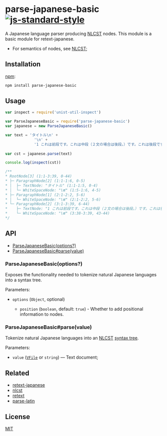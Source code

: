 # parse-japanese-basic [![js-standard-style](https://img.shields.io/badge/code%20style-standard-brightgreen.svg?style=flat)](https://github.com/feross/standard)

A Japanese language parser producing [NLCST](https://github.com/wooorm/nlcst) nodes.
This module is a basic module for retext-japanese.

*   For semantics of nodes, see [NLCST](https://github.com/wooorm/nlcst);

## Installation

[npm](https://docs.npmjs.com/cli/install):

```bash
npm install parse-japanese-basic
```

## Usage

```javascript
var inspect = require('unist-util-inspect')

var ParseJapaneseBasic = require('parse-japanese-basic')
var japanese = new ParseJapaneseBasic()

var text = 'タイトル\n' +
             '\n' +
             '1 これは前段です。これは中段（２文の場合は後段。）です。これは後段です。\n'
             
var cst = japanese.parse(text)

console.log(inspect(cst))

/**
* RootNode[3] (1:1-3:39, 0-44)
* ├─ ParagraphNode[2] (1:1-1:6, 0-5)
* │  ├─ TextNode: "タイトル" (1:1-1:5, 0-4)
* │  └─ WhiteSpaceNode: "\n" (1:5-1:6, 4-5)
* ├─ ParagraphNode[1] (2:1-2:2, 5-6)
* │  └─ WhiteSpaceNode: "\n" (2:1-2:2, 5-6)
* └─ ParagraphNode[2] (3:1-3:39, 6-44)
*    ├─ TextNode: "1 これは前段です。これは中段（２文の場合は後段。）です。これは後段です。" (3:1-3:38, 6-43)
*    └─ WhiteSpaceNode: "\n" (3:38-3:39, 43-44)
*/

```

## API

*   [ParseJapaneseBasic(options?)](#parsejapanesebasicoptions)
*   [ParseJapaneseBasic#parse(value)](#parsejapanesebasicparsevalue)

### ParseJapaneseBasic(options?)

Exposes the functionality needed to tokenize natural Japanese languages into a syntax tree.

Parameters:

*   `options` (`Object`, optional)

    *   `position` (`boolean`, default: `true`) - Whether to add positional information to nodes.
                

### ParseJapaneseBasic#parse(value)

Tokenize natural Japanese languages into an [NLCST](https://github.com/wooorm/nlcst)
[syntax tree](#syntax-tree-format).

Parameters:
	
*   `value` ([`VFile`](https://github.com/wooorm/vfile) or `string`)
    — Text document;


## Related

*   [retext-japanese](https://github.com/muraken720/retext-japanese)
*   [nlcst](https://github.com/wooorm/nlcst)
*   [retext](https://github.com/wooorm/retext)
*   [parse-latin](https://github.com/wooorm/parse-latin)

## License

[MIT](LICENSE)
